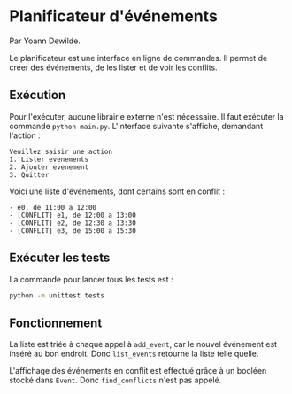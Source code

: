 # Planificateur d'événements

Par Yoann Dewilde.

Le planificateur est une interface en ligne de commandes. Il permet de créer des événements, de les lister et de voir les conflits.

## Exécution

Pour l'exécuter, aucune librairie externe n'est nécessaire. Il faut exécuter la commande `python main.py`.
L'interface suivante s'affiche, demandant l'action :

```
Veuillez saisir une action
1. Lister evenements
2. Ajouter evenement
3. Quitter
```

Voici une liste d'événements, dont certains sont en conflit :
```
- e0, de 11:00 a 12:00
- [CONFLIT] e1, de 12:00 a 13:00
- [CONFLIT] e2, de 12:30 a 13:30
- [CONFLIT] e3, de 15:00 a 15:30
```

## Exécuter les tests

La commande pour lancer tous les tests est :

```sh
python -m unittest tests
```

## Fonctionnement

La liste est triée à chaque appel à `add_event`, car le nouvel événement est inséré au bon endroit.
Donc `list_events` retourne la liste telle quelle.

L'affichage des événements en conflit est effectué grâce à un booléen stocké dans `Event`. Donc `find_conflicts` n'est pas appelé.